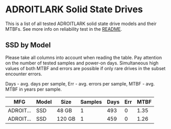 ADROITLARK Solid State Drives
=============================

This is a list of all tested ADROITLARK solid state drive models and their MTBFs. See
more info on reliability test in the [README](https://github.com/linuxhw/SMART).

SSD by Model
------------

Please take all columns into account when reading the table. Pay attention on the
number of tested samples and power-on days. Simultaneous high values of both MTBF
and errors are possible if only rare drives in the subset encounter errors.

Days - avg. days per sample,
Err  - avg. errors per sample,
MTBF - avg. MTBF in years per sample.

| MFG       | Model              | Size   | Samples | Days  | Err   | MTBF |
|-----------|--------------------|--------|---------|-------|-------|------|
| ADROIT... | SSD                | 48 GB  | 1       | 493   | 0     | 1.35   |
| ADROIT... | SSD                | 120 GB | 1       | 459   | 0     | 1.26   |
